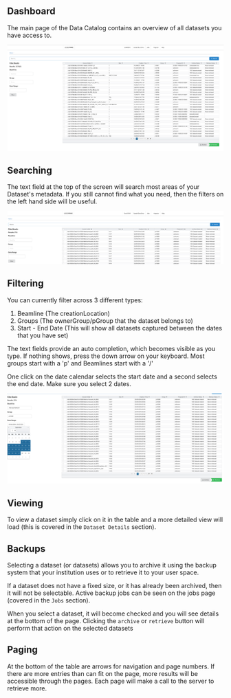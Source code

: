 ## Dashboard

The main page of the Data Catalog contains an overview of all datasets you have access to.


![dashboard](../img/dashboard.png)

## Searching


The text field at the top of the screen will search most areas of your Dataset's metadata. If you still cannot find what you need, then the filters on the left hand side will be useful.

![search](../img/search.png)

## Filtering

You can currently filter across 3 different types:
1. Beamline (The creationLocation)
2. Groups (The ownerGroup/pGroup that the dataset belongs to)
3. Start - End Date (This will show all datasets captured between the dates that you have set)

The text fields provide an auto completion, which becomes visible as you type. If nothing shows, press the down arrow on your keyboard. Most groups start with a 'p' and Beamlines start with a '/'

One click on the date calendar selects the start date and a second selects the end date. Make sure you select 2 dates.

![filters](../img/filters.png)

## Viewing

To view a dataset simply click on it in the table and a more detailed view will load (this is covered in the `Dataset Details` section).


## Backups

Selecting a dataset (or datasets) allows you to archive it using the backup system that your institution uses or to retrieve it to your user space.

If a dataset does not have a fixed size, or it has already been archived, then it will not be selectable. Active backup jobs can be seen on the jobs page (covered in the `Jobs` section).

When you select a dataset, it will become checked and you will see details at the bottom of the page. Clicking the `archive` or `retrieve` button will perform that action on the selected datasets

## Paging

At the bottom of the table are arrows for navigation and page numbers. If there are more entries than can fit on the page, more results will be accessible through the pages. Each page will make a call to the server to retrieve more.
